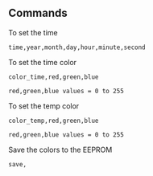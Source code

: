## Commands

To set the time
```
time,year,month,day,hour,minute,second
```

To set the time color
```
color_time,red,green,blue

red,green,blue values = 0 to 255
```


To set the temp color
```
color_temp,red,green,blue

red,green,blue values = 0 to 255
```

Save the colors to the EEPROM
```
save,
```





